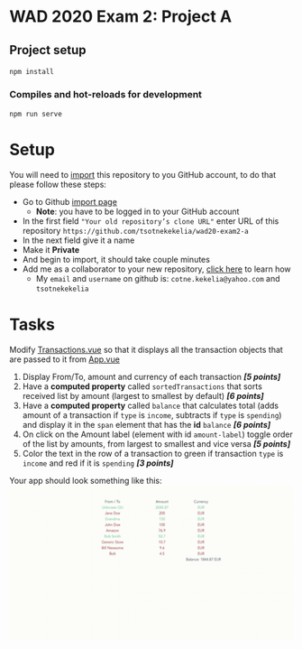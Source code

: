 # WAD 2020 Exam 2: Project A

## Project setup
```
npm install
```

### Compiles and hot-reloads for development
```
npm run serve
```

# Setup

You will need to [import](https://docs.github.com/en/free-pro-team@latest/github/importing-your-projects-to-github/importing-a-repository-with-github-importer) 
this repository to you GitHub account, to do that please follow these steps:
* Go to Github [import page](https://github.com/new/import)
  * **Note**: you have to be logged in to your GitHub account
* In the first field `"Your old repository’s clone URL"` enter URL of this repository `https://github.com/tsotnekekelia/wad20-exam2-a`
* In  the next field give it a name
* Make it **Private**
* And begin to import, it should take couple minutes
* Add me as a collaborator to your new repository, [click here](https://docs.github.com/en/free-pro-team@latest/github/setting-up-and-managing-your-github-user-account/inviting-collaborators-to-a-personal-repository)
 to learn how
  * My `email` and `username` on github is: `cotne.kekelia@yahoo.com` and `tsotnekekelia`


# Tasks

Modify [Transactions.vue](./src/components/Transactions.vue)
 so that it displays all the transaction objects that are passed to it from [App.vue](./src/App.vue)

1. Display From/To, amount and currency of each transaction _**[5 points]**_
2. Have a **computed property** called `sortedTransactions` 
that sorts received list by amount (largest to smallest by default) _**[6 points]**_
3. Have a **computed property** called `balance` that calculates 
total (adds amount of a transaction if `type` is `income`, 
subtracts if `type` is `spending`) and display it in the `span`
 element that has the **id** `balance` _**[6 points]**_
4. On click on the Amount label (element with id `amount-label`) 
toggle order of the list by amounts, from largest to smallest and vice versa _**[5 points]**_
5. Color the text in the row of a transaction to green if 
transaction `type` is `income` and red if it is `spending` _**[3 points]**_

Your app should look something like this:
![screenshot](./src/assets/screenshot.gif)

